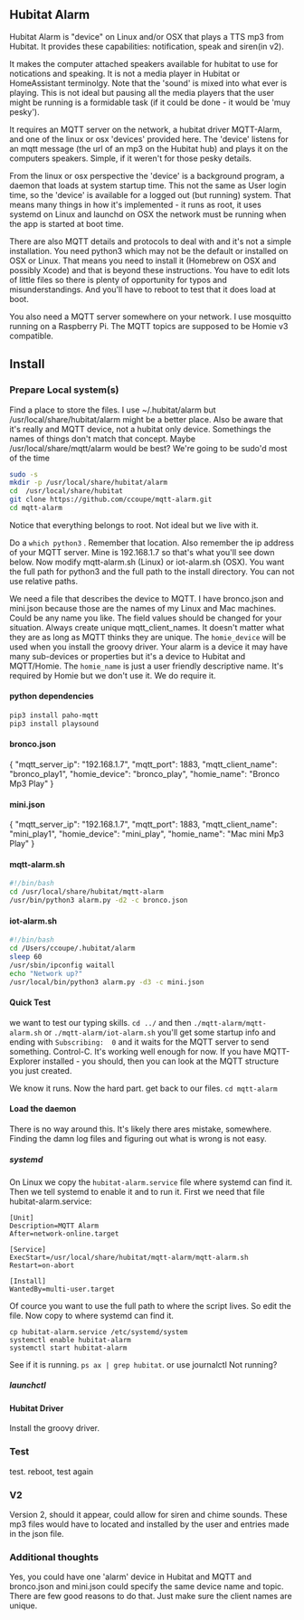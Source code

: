 ## Hubitat Alarm
Hubitat Alarm is "device" on Linux and/or OSX that plays a TTS mp3 from
Hubitat. It provides these capabilities: notification, speak and siren(in v2).

It makes the computer attached speakers available for hubitat to use for
notications and speaking. It is not a media player in Hubitat or HomeAssistant terminolgy.
Note that the 'sound' is mixed into what ever is playing. This is not ideal but
pausing all the media players that the user might be running is a formidable task
(if it could be done - it would be 'muy pesky').

It requires an MQTT server on the network, a hubitat driver MQTT-Alarm,  and
one of the linux or osx 'devices' provided here. The 'device' listens for an
mqtt message (the url of an mp3 on the Hubitat hub) and plays it on the
computers speakers. Simple, if it weren't for those pesky details.

From the linux or osx perspective the 'device' is a background program, a daemon
that loads at system startup time. This not the same as User login time, so the
'device' is available for a logged out (but running) system.  That means many things 
in how it's implemented - it runs as root, it uses systemd on Linux and launchd on OSX
the network must be running when the app is started at boot time. 

There are also MQTT details and protocols to deal with and it's not a simple
installation.  You need python3 which may not be the default or installed on
OSX or Linux. That means you need to install it (Homebrew on OSX and possibly Xcode) and that
is beyond these instructions. You have to edit lots of little files so there is
plenty of opportunity for typos and misunderstandings. And you'll have to reboot to 
test that it does load at boot. 

You also need a MQTT server somewhere on your network. I use mosquitto running
on a Raspberry Pi. The MQTT topics are supposed to be Homie v3 compatible. 

## Install 
### Prepare Local system(s)
Find a place to store the files. I use ~/.hubitat/alarm but /usr/local/share/hubitat/alarm
might be a better place.  Also be aware that it's really and MQTT device, not a hubitat
only device. Somethings the names of things don't match that concept. Maybe
/usr/local/share/mqtt/alarm would be best? We're going to be sudo'd most of the time
```sh
sudo -s
mkdir -p /usr/local/share/hubitat/alarm
cd  /usr/local/share/hubitat
git clone https://github.com/ccoupe/mqtt-alarm.git
cd mqtt-alarm
```
Notice that everything belongs to root. Not ideal but we live with it.

Do a `which python3` . Remember that location. Also remember the ip address 
of your MQTT server. Mine is 192.168.1.7 so that's what you'll see down below.
Now modify mqtt-alarm.sh (Linux) or iot-alarm.sh (OSX). You want the full path for
python3 and the full path to the install directory. You can not use relative paths.

We need a file that describes the device to MQTT. I have bronco.json and mini.json
because those are the names of my Linux and Mac machines. Could be any name you like.
The field values should be changed for your situation. Always create unique mqtt_client_names.
It doesn't matter what they are as long as MQTT thinks they are unique. The `homie_device`
will be used when you install the groovy driver. Your alarm is a device it may have many 
sub-devices or properties but it's a device to Hubitat and MQTT/Homie. The `homie_name` is just a 
user friendly descriptive name. It's required by Homie but we don't use it. We do require it.
#### python dependencies
```sh
pip3 install paho-mqtt
pip3 install playsound
```
#### bronco.json
{
  "mqtt_server_ip": "192.168.1.7",
  "mqtt_port": 1883,
  "mqtt_client_name": "bronco_play1",
  "homie_device": "bronco_play",
  "homie_name": "Bronco Mp3 Play"
}
#### mini.json
{
  "mqtt_server_ip": "192.168.1.7",
  "mqtt_port": 1883,
  "mqtt_client_name": "mini_play1",
  "homie_device": "mini_play",
  "homie_name": "Mac mini Mp3 Play"
}
#### mqtt-alarm.sh 
```sh
#!/bin/bash
cd /usr/local/share/hubitat/mqtt-alarm
/usr/bin/python3 alarm.py -d2 -c bronco.json
```
#### iot-alarm.sh
```sh 
#!/bin/bash
cd /Users/ccoupe/.hubitat/alarm
sleep 60
/usr/sbin/ipconfig waitall
echo "Network up?"
/usr/local/bin/python3 alarm.py -d3 -c mini.json
```
#### Quick Test
we want to test our typing skills. `cd ../` and then 
`./mqtt-alarm/mqtt-alarm.sh` or `./mqtt-alarm/iot-alarm.sh`
you'll get some startup info and ending with `Subscribing:  0` and it waits
for the MQTT server to send something. Control-C. It's working well enough
for now. If you have MQTT-Explorer installed -  you should, then you can look
at the MQTT structure you just created. 

We know it runs. Now the hard part. get back to our files. `cd mqtt-alarm`

#### Load the daemon
There is no way around this. It's likely there ares mistake, somewhere. Finding
the damn log files and figuring out what is wrong is not easy. 
##### systemd
On Linux we copy the `hubitat-alarm.service` file where systemd can find it. Then
we tell systemd to enable it and to run it. First we need that file hubitat-alarm.service:
```
[Unit]
Description=MQTT Alarm
After=network-online.target

[Service]
ExecStart=/usr/local/share/hubitat/mqtt-alarm/mqtt-alarm.sh
Restart=on-abort

[Install]
WantedBy=multi-user.target
```
Of cource you want to use the full path to where the script lives. So edit
the file. Now copy to where systemd can find it.
```
cp hubitat-alarm.service /etc/systemd/system
systemctl enable hubitat-alarm
systemctl start hubitat-alarm
```
See if it is running. `ps ax | grep hubitat`. or use journalctl
Not running?  

##### launchctl
#### Hubitat Driver
Install the groovy driver. 
### Test
test.
reboot, test again
### V2
Version 2, should it appear, could allow for siren and chime sounds. These
mp3 files would have to located and installed by the user and entries made in
the json file. 
### Additional thoughts
Yes, you could have one 'alarm' device in Hubitat and MQTT and bronco.json
and mini.json could specify the same device name and topic. There are few good
reasons to do that. Just make sure the client names are unique. 
